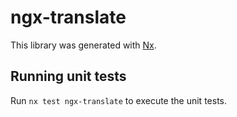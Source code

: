# ngx-translate

This library was generated with [Nx](https://nx.dev).

## Running unit tests

Run `nx test ngx-translate` to execute the unit tests.
